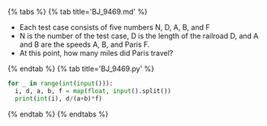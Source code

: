 {% tabs %}
{% tab title='BJ_9469.md' %}

* Each test case consists of five numbers N, D, A, B, and F
* N is the number of the test case, D is the length of the railroad D, and A and B are the speeds A, B, and Paris F.
* At this point, how many miles did Paris travel?

{% endtab %}
{% tab title='BJ_9469.py' %}

```py
for _ in range(int(input())):
  i, d, a, b, f = map(float, input().split())
  print(int(i), d/(a+b)*f)
```

{% endtab %}
{% endtabs %}